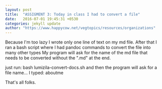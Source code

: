 ```yaml
---
layout: post
title:  "ASSIGMENT 3: Today in class I had to convert a file"
date:   2016-07-01 19:45:31 +0530
categories: jekyll update
author: "https://www.happycow.net/vegtopics/resources/organizations"
---
```


Because I'm too lazy I wrote only one line of text on my md file.
After that I ran a bash script where I had pandoc commands to convert the file into many other types
My program will ask for the name of the md file that needs to be converted without the ".md" at the end.

just run:
bash lumizila-convert-docs.sh
and then the program will ask for a file name... I typed: 
aboutme


That's all folks.
